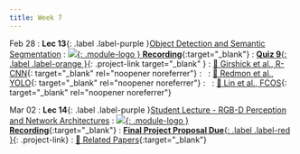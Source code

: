 ```yaml
---
title: Week 7
---
```


Feb 28
: **Lec 13**{: .label .label-purple }[Object Detection and Semantic Segmentation](/CSCI5980-Spr23-DeepRob/assets/slides/minn_deeprob_13_object_detection_2.pdf)
  : [![](/CSCI5980-Spr23-DeepRob/assets/logos/yt_icon_rgb.png){: .module-logo } **Recording**](https://youtu.be/zvNwlL1Xmu4){:target="_blank"}
: [**Quiz 9**{: .label .label-orange }](https://www.gradescope.com/courses/481744){: .project-link target="_blank" }
  : [📖 Girshick et al., R-CNN](https://arxiv.org/abs/1311.2524){: target="_blank" rel="noopener noreferrer"}
: &nbsp;
  : [📖 Redmon et al., YOLO](https://arxiv.org/abs/1506.02640){: target="_blank" rel="noopener noreferrer"}
: &nbsp;
  : [📖 Lin et al., FCOS](https://arxiv.org/abs/1708.02002){: target="_blank" rel="noopener noreferrer"}
  <!-- : [Solution](#) -->

Mar 02
: **Lec 14**{: .label .label-purple }[Student Lecture - RGB-D Perception and Network Architectures](/CSCI5980-Spr23-DeepRob/assets/slides/minn_deeprob_14_rgbd_perception_architectures.pdf)
  : [![](/CSCI5980-Spr23-DeepRob/assets/logos/yt_icon_rgb.png){: .module-logo } **Recording**](https://youtu.be/tSjI6U4iGGE){:target="_blank"}
: [**Final Project Proposal Due**{: .label .label-red }](/CSCI5980-Spr23-DeepRob/projects/#final-project){: .project-link}
  : [📃 Related Papers](/CSCI5980-Spr23-DeepRob/papers/){:target="_blank"} 
  
  <!-- : [3.1](#), [2.2](#), [2.3](#) -->
  
<!-- Feb 17
: **Dis 7**{: .label .label-blue }[Detection & Segmentation Demo](#) -->
